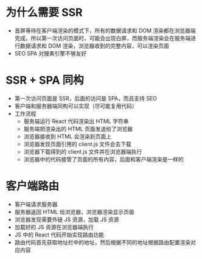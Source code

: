 # 为什么需要 SSR

- 首屏等待在客户端渲染的模式下，所有的数据请求和 DOM 渲染都在浏览器端完成，所以第一次访问页面时，可能会出现白屏，而服务端渲染会在服务端进行数据请求和 DOM 渲染，浏览器收到的完整内容，可以渲染页面
- SEO SPA 对搜素引擎不够友好

# SSR + SPA 同构

- 第一次访问页面是 SSR，后面的访问是 SPA，而且支持 SEO
- 客户端和服务器端同构可以实现（尽可能复用代码）
- 工作流程
  - 服务端运行 React 代码渲染出 HTML 字符串
  - 服务端把渲染出的 HTML 页面发送给了浏览器
  - 浏览器接收到 HTML 会渲染到页面上
  - 浏览器发现页面引用的 client.js 文件会去下载
  - 浏览器下载得到的 client.js 文件并在浏览器端执行
  - 浏览器中的代码接管了页面的所有内容，后面和客户端渲染是一样的

# 客户端路由

- 客户端请求服务器
- 服务器返回 HTML 给浏览器，浏览器渲染显示页面
- 浏览器发现需要外链 JS 资源，加载 JS 资源
- 加载好的 JS 资源在浏览器端执行
- JS 中的 React 代码开始实现路由功能
- 路由代码首先获取地址栏中的地址，然后根据不同的地址根据路由配置渲染对应内容

